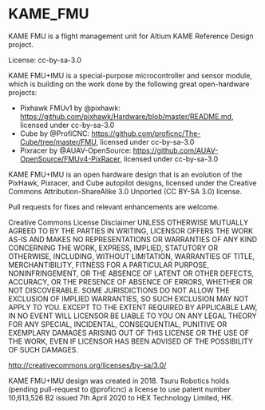 # KAME_FMU
KAME FMU is a flight management unit for Altium KAME Reference Design project.

License: cc-by-sa-3.0

KAME FMU+IMU is a special-purpose microcontroller and sensor module, which is building on the work done by the following great open-hardware projects:
- Pixhawk FMUv1 by @pixhawk: https://github.com/pixhawk/Hardware/blob/master/README.md, licensed under cc-by-sa-3.0
- Cube by @ProfiCNC: https://github.com/proficnc/The-Cube/tree/master/FMU, licensed under cc-by-sa-3.0
- Pixracer by @AUAV-OpenSource: https://github.com/AUAV-OpenSource/FMUv4-PixRacer, licensed under cc-by-sa-3.0


KAME FMU+IMU is an open hardware design that is an evolution of the PixHawk, Pixracer, and Cube autopilot designs, licensed under the Creative Commons Attribution-ShareAlike 3.0 Unported (CC BY-SA 3.0) license.

Pull requests for fixes and relevant enhancements are welcome.

Creative Commons License Disclaimer UNLESS OTHERWISE MUTUALLY AGREED TO BY THE PARTIES IN WRITING, LICENSOR OFFERS THE WORK AS-IS AND MAKES NO REPRESENTATIONS OR WARRANTIES OF ANY KIND CONCERNING THE WORK, EXPRESS, IMPLIED, STATUTORY OR OTHERWISE, INCLUDING, WITHOUT LIMITATION, WARRANTIES OF TITLE, MERCHANTIBILITY, FITNESS FOR A PARTICULAR PURPOSE, NONINFRINGEMENT, OR THE ABSENCE OF LATENT OR OTHER DEFECTS, ACCURACY, OR THE PRESENCE OF ABSENCE OF ERRORS, WHETHER OR NOT DISCOVERABLE. SOME JURISDICTIONS DO NOT ALLOW THE EXCLUSION OF IMPLIED WARRANTIES, SO SUCH EXCLUSION MAY NOT APPLY TO YOU. EXCEPT TO THE EXTENT REQUIRED BY APPLICABLE LAW, IN NO EVENT WILL LICENSOR BE LIABLE TO YOU ON ANY LEGAL THEORY FOR ANY SPECIAL, INCIDENTAL, CONSEQUENTIAL, PUNITIVE OR EXEMPLARY DAMAGES ARISING OUT OF THIS LICENSE OR THE USE OF THE WORK, EVEN IF LICENSOR HAS BEEN ADVISED OF THE POSSIBILITY OF SUCH DAMAGES.

http://creativecommons.org/licenses/by-sa/3.0/


KAME FMU+IMU design was created in 2018. 
Tsuru Robotics holds (pending pull-request to @proficnc) a license to use patent number 10,613,526 B2 issued 7th April 2020 to HEX Technology Limited, HK.

